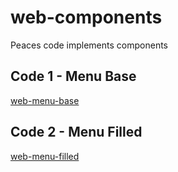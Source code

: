 # web-components
 Peaces code implements components

## Code 1 - Menu Base

[web-menu-base](https://wsricardo.github.io/web-components/web-menu-base/)

## Code 2 - Menu Filled

[web-menu-filled](https://wsricardo.github.io/web-components/web-menu-filled)